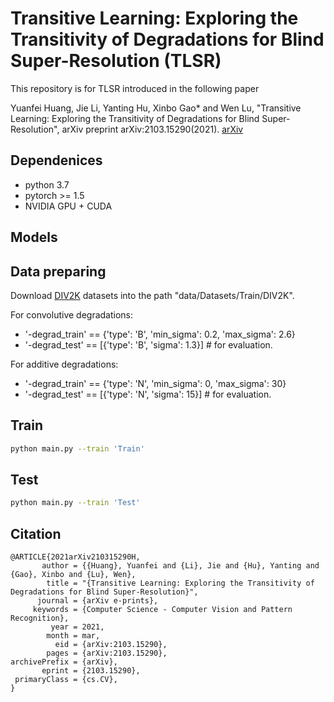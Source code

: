 # Transitive Learning: Exploring the Transitivity of Degradations for Blind Super-Resolution (TLSR)
This repository is for TLSR introduced in the following paper

Yuanfei Huang, Jie Li, Yanting Hu, Xinbo Gao* and Wen Lu, "Transitive Learning: Exploring the Transitivity of Degradations for Blind Super-Resolution", arXiv preprint arXiv:2103.15290(2021).
[arXiv](https://arxiv.org/abs/2103.15290)
## Dependenices
* python 3.7
* pytorch >= 1.5
* NVIDIA GPU + CUDA

## Models

## Data preparing
Download [DIV2K](https://data.vision.ee.ethz.ch/cvl/DIV2K/) datasets into the path "data/Datasets/Train/DIV2K". 

For convolutive degradations:
* '-degrad_train' == {'type': 'B', 'min_sigma': 0.2, 'max_sigma': 2.6}
* '-degrad_test' == [{'type': 'B', 'sigma': 1.3}] # for evaluation.

For additive degradations:
* '-degrad_train' == {'type': 'N', 'min_sigma': 0, 'max_sigma': 30}
* '-degrad_test' == [{'type': 'N', 'sigma': 15}] # for evaluation.

## Train
```bash
python main.py --train 'Train'
```
## Test
```bash
python main.py --train 'Test'
```
## Citation
```
@ARTICLE{2021arXiv210315290H,
       author = {{Huang}, Yuanfei and {Li}, Jie and {Hu}, Yanting and {Gao}, Xinbo and {Lu}, Wen},
        title = "{Transitive Learning: Exploring the Transitivity of Degradations for Blind Super-Resolution}",
      journal = {arXiv e-prints},
     keywords = {Computer Science - Computer Vision and Pattern Recognition},
         year = 2021,
        month = mar,
          eid = {arXiv:2103.15290},
        pages = {arXiv:2103.15290},
archivePrefix = {arXiv},
       eprint = {2103.15290},
 primaryClass = {cs.CV},
}
```
